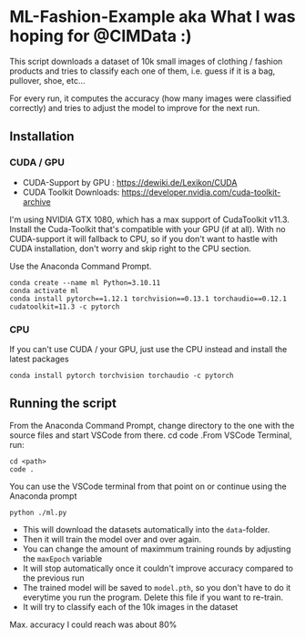 
# ML-Fashion-Example aka What I was hoping for @CIMData :)

This script downloads a dataset of 10k small images of clothing / fashion products and tries to classify each one of them, i.e. guess if it is a bag, pullover, shoe, etc...  

For every run, it computes the accuracy (how many images were classified correctly) and tries to adjust the model to improve for the next run.

## Installation

### CUDA / GPU
- CUDA-Support by GPU : https://dewiki.de/Lexikon/CUDA  
- CUDA Toolkit Downloads: https://developer.nvidia.com/cuda-toolkit-archive

I'm using NVIDIA GTX 1080, which has a max support of CudaToolkit v11.3.
Install the Cuda-Toolkit that's compatible with your GPU (if at all).
With no CUDA-support it will fallback to CPU, so if you don't want to hastle with CUDA installation, don't worry and skip right to the CPU section.

Use the Anaconda Command Prompt.

```
conda create --name ml Python=3.10.11
conda activate ml
conda install pytorch==1.12.1 torchvision==0.13.1 torchaudio==0.12.1 cudatoolkit=11.3 -c pytorch
```

### CPU

If you can't use CUDA / your GPU, just use the CPU instead and install the latest packages

```
conda install pytorch torchvision torchaudio -c pytorch
```

## Running the script

From the Anaconda Command Prompt, change directory to the one with the source files and start VSCode from there.
cd <path>
code .From VSCode Terminal, run:

```
cd <path>
code .
````

You can use the VSCode terminal from that point on or continue using the Anaconda prompt

```
python ./ml.py
```

- This will download the datasets automatically into the `data`-folder.
- Then it will train the model over and over again.
- You can change the amount of maximmum training rounds by adjusting the `maxEpoch` variable
- It will stop automatically once it couldn't improve accuracy compared to the previous run
- The trained model will be saved to `model.pth`, so you don't have to do it everytime you run the program. Delete this file if you want to re-train.
- It will try to classify each of the 10k images in the dataset

Max. accuracy I could reach was about 80%

